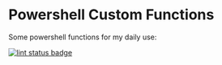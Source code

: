 # Powershell Custom Functions

Some powershell functions for my daily use:

[![lint status badge](https://github.com/ariffazman/powershell-custom-functions/workflows/Lint%20Code%20Base%20with%20SuperLinter/badge.svg)](https://github.com/ariffazman/powershell-custom-functions/actions)
